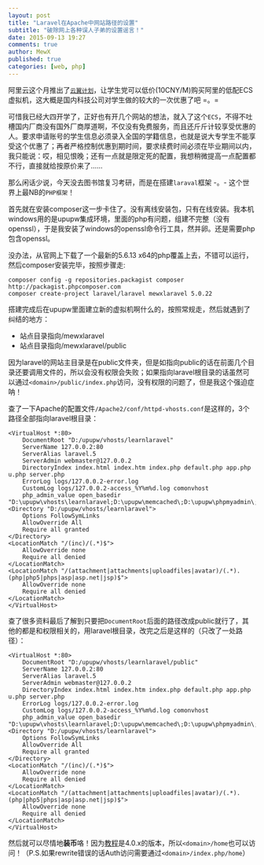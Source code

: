 ```yaml
---
layout: post
title: "Laravel在Apache中网站路径的设置"
subtitle: "破除网上各种误人子弟的设置谣言！"
date: 2015-09-13 19:27
comments: true
author: MewX
published: true
categories: [web, php]
---
```


阿里云这个月推出了[`云翼计划`](http://www.aliyun.com/act/aliyun/campus.html)，让学生党可以低价(10CNY/M)购买阿里的低配ECS虚拟机，这大概是国内科技公司对学生做的较大的一次优惠了吧 =。=

可惜我已经大四开学了，正好也有开几个网站的想法，就入了这个`ECS`，不得不吐槽国内厂商没有国外厂商厚道啊，不仅没有免费服务，而且还斤斤计较享受优惠的人。要求申请账号的学生信息必须录入全国的学籍信息，也就是说大专学生不能享受这个优惠了；再者严格控制优惠到期时间，要求续费时间必须在毕业期间以内，我只能说：哎，相见恨晚；还有一点就是限定死的配置，我想稍微提高一点配置都不行，直接就给按原价来了……

那么闲话少说，今天没去图书馆复习考研，而是在搭建`laraval`框架 -。- 这个世界上最NB的`PHP框架`！

首先就在安装composer这一步卡住了。没有离线安装包，只有在线安装。我本机windows用的是upupw集成环境，里面的php有问题，组建不完整（没有openssl），于是我安装了windows的openssl命令行工具，然并卵。还是需要php包含openssl。

没办法，从官网上下载了一个最新的5.6.13 x64的php覆盖上去，不错可以运行，然后composer安装完毕，按照步骤走:

    composer config -g repositories.packagist composer http://packagist.phpcomposer.com
    composer create-project laravel/laravel mewxlaravel 5.0.22

搭建完成后在upupw里面建立新的虚拟机啊什么的，按照常规走，然后就遇到了纠结的地方：

- 站点目录指向/mewxlaravel
- 站点目录指向/mewxlaravel/public

因为laravel的网站主目录是在public文件夹，但是如指向public的话在前面几个目录还要调用文件的，所以会没有权限会失败；如果指向laravel根目录的话虽然可以通过`<domain>/public/index.php`访问，没有权限的问题了，但是我这个强迫症呐！

查了一下Apache的配置文件`/Apache2/conf/httpd-vhosts.conf`是这样的，3个路径全部指向laravel根目录：

    <VirtualHost *:80>
        DocumentRoot "D:/upupw/vhosts/learnlaravel"
    	ServerName 127.0.0.2:80
        ServerAlias laravel.5
        ServerAdmin webmaster@127.0.0.2
    	DirectoryIndex index.html index.htm index.php default.php app.php u.php server.php
    	ErrorLog logs/127.0.0.2-error.log
        CustomLog logs/127.0.0.2-access_%Y%m%d.log comonvhost
    	php_admin_value open_basedir "D:\upupw\vhosts\learnlaravel;D:\upupw\memcached\;D:\upupw\phpmyadmin\;D:\upupw\temp\;C:\WINDOWS\Temp\"
    <Directory "D:/upupw/vhosts/learnlaravel">
        Options FollowSymLinks
        AllowOverride All
        Require all granted
    </Directory>
    <LocationMatch "/(inc)/(.*)$">
        AllowOverride none
        Require all denied
    </LocationMatch>
    <LocationMatch "/(attachment|attachments|uploadfiles|avatar)/(.*).(php|php5|phps|asp|asp.net|jsp)$">
        AllowOverride none
        Require all denied
    </LocationMatch>
    </VirtualHost>

查了很多资料最后了解到只要把`DocumentRoot`后面的路径改成public就行了，其他的都是和权限相关的，用laravel根目录，改完之后是这样的（只改了一处路径）：

    <VirtualHost *:80>
        DocumentRoot "D:/upupw/vhosts/learnlaravel/public"
    	ServerName 127.0.0.2:80
        ServerAlias laravel.5
        ServerAdmin webmaster@127.0.0.2
    	DirectoryIndex index.html index.htm index.php default.php app.php u.php server.php
    	ErrorLog logs/127.0.0.2-error.log
        CustomLog logs/127.0.0.2-access_%Y%m%d.log comonvhost
    	php_admin_value open_basedir "D:\upupw\vhosts\learnlaravel;D:\upupw\memcached\;D:\upupw\phpmyadmin\;D:\upupw\temp\;C:\WINDOWS\Temp\"
    <Directory "D:/upupw/vhosts/learnlaravel">
        Options FollowSymLinks
        AllowOverride All
        Require all granted
    </Directory>
    <LocationMatch "/(inc)/(.*)$">
        AllowOverride none
        Require all denied
    </LocationMatch>
    <LocationMatch "/(attachment|attachments|uploadfiles|avatar)/(.*).(php|php5|phps|asp|asp.net|jsp)$">
        AllowOverride none
        Require all denied
    </LocationMatch>
    </VirtualHost>

然后就可以尽情地**装币**咯！因为[教程](https://github.com/johnlui/Learn-Laravel-5/)是4.0.x的版本，所以`<domain>/home`也可以访问！（P.S.如果rewrite错误的话Auth访问需要通过`<domain>/index.php/home`）

